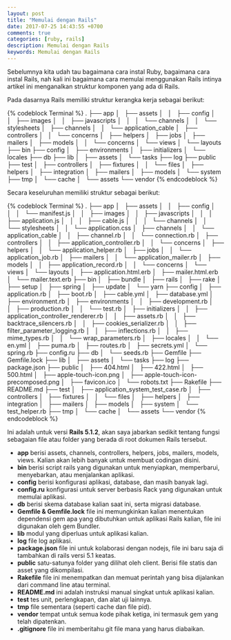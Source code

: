 ```yaml
---
layout: post
title: "Memulai dengan Rails"
date: 2017-07-25 14:43:55 +0700
comments: true
categories: [ruby, rails]
description: Memulai dengan Rails
keywords: Memulai dengan Rails
---
```


Sebelumnya kita udah tau bagaimana cara instal Ruby, bagaimana cara instal Rails, nah kali ini bagaimana cara memulai menggunakan Rails intinya artikel ini menganalkan struktur komponen yang ada di Rails.
<!-- more -->
Pada dasarnya Rails memiliki struktur kerangka kerja sebagai berikut:

{% codeblock Terminal %}
.
├── app
│   ├── assets
│   │   ├── config
│   │   ├── images
│   │   ├── javascripts
│   │   │   └── channels
│   │   └── stylesheets
│   ├── channels
│   │   └── application_cable
│   ├── controllers
│   │   └── concerns
│   ├── helpers
│   ├── jobs
│   ├── mailers
│   ├── models
│   │   └── concerns
│   └── views
│       └── layouts
├── bin
├── config
│   ├── environments
│   ├── initializers
│   └── locales
├── db
├── lib
│   ├── assets
│   └── tasks
├── log
├── public
├── test
│   ├── controllers
│   ├── fixtures
│   │   └── files
│   ├── helpers
│   ├── integration
│   ├── mailers
│   ├── models
│   └── system
├── tmp
│   └── cache
│       └── assets
└── vendor
{% endcodeblock %}

Secara keseluruhan memiliki struktur sebagai berikut:

{% codeblock Terminal %}
.
├── app
│   ├── assets
│   │   ├── config
│   │   │   └── manifest.js
│   │   ├── images
│   │   ├── javascripts
│   │   │   ├── application.js
│   │   │   ├── cable.js
│   │   │   └── channels
│   │   └── stylesheets
│   │       └── application.css
│   ├── channels
│   │   └── application_cable
│   │       ├── channel.rb
│   │       └── connection.rb
│   ├── controllers
│   │   ├── application_controller.rb
│   │   └── concerns
│   ├── helpers
│   │   └── application_helper.rb
│   ├── jobs
│   │   └── application_job.rb
│   ├── mailers
│   │   └── application_mailer.rb
│   ├── models
│   │   ├── application_record.rb
│   │   └── concerns
│   └── views
│       └── layouts
│           ├── application.html.erb
│           ├── mailer.html.erb
│           └── mailer.text.erb
├── bin
│   ├── bundle
│   ├── rails
│   ├── rake
│   ├── setup
│   ├── spring
│   ├── update
│   └── yarn
├── config
│   ├── application.rb
│   ├── boot.rb
│   ├── cable.yml
│   ├── database.yml
│   ├── environment.rb
│   ├── environments
│   │   ├── development.rb
│   │   ├── production.rb
│   │   └── test.rb
│   ├── initializers
│   │   ├── application_controller_renderer.rb
│   │   ├── assets.rb
│   │   ├── backtrace_silencers.rb
│   │   ├── cookies_serializer.rb
│   │   ├── filter_parameter_logging.rb
│   │   ├── inflections.rb
│   │   ├── mime_types.rb
│   │   └── wrap_parameters.rb
│   ├── locales
│   │   └── en.yml
│   ├── puma.rb
│   ├── routes.rb
│   ├── secrets.yml
│   └── spring.rb
├── config.ru
├── db
│   └── seeds.rb
├── Gemfile
├── Gemfile.lock
├── lib
│   ├── assets
│   └── tasks
├── log
├── package.json
├── public
│   ├── 404.html
│   ├── 422.html
│   ├── 500.html
│   ├── apple-touch-icon.png
│   ├── apple-touch-icon-precomposed.png
│   ├── favicon.ico
│   └── robots.txt
├── Rakefile
├── README.md
├── test
│   ├── application_system_test_case.rb
│   ├── controllers
│   ├── fixtures
│   │   └── files
│   ├── helpers
│   ├── integration
│   ├── mailers
│   ├── models
│   ├── system
│   └── test_helper.rb
├── tmp
│   └── cache
│       └── assets
└── vendor
{% endcodeblock %}

Ini adalah untuk versi __Rails 5.1.2__, akan saya jabarkan sedikit tentang fungsi sebagaian file atau folder yang berada di root dokumen Rails tersebut.

- __app__ berisi assets, channels, controllers, helpers, jobs, mailers, models, views. Kalian akan lebih banyak untuk membuat codingan disini.
- __bin__ berisi script rails yang digunakan untuk menyiapkan, memperbarui, menyebarkan, atau menjalankan aplikasi.
- __config__ berisi konfigurasi aplikasi, database, dan masih banyak lagi.
- __config.ru__ konfigurasi untuk server berbasis Rack yang digunakan untuk memulai aplikasi.
- __db__ berisi skema database kalian saat ini, serta migrasi database.
- __Gemfile & Gemfile.lock__ file ini memungkinkan kalian menentukan dependensi gem apa yang dibutuhkan untuk aplikasi Rails kalian, file ini digunakan oleh gem Bundler.
- __lib__ modul yang diperluas untuk aplikasi kalian.
- __log__ file log aplikasi.
- __package.json__ file ini untuk kolaborasi dengan nodejs, file ini baru saja di tambahkan di rails versi 5.1 keatas.
- __public__ satu-satunya folder yang dilihat oleh client. Berisi file statis dan asset yang dikompilasi.
- __Rakefile__ file ini menempatkan dan memuat perintah yang bisa dijalankan dari command line atau terminal.
- __README.md__ ini adalah instruksi manual singkat untuk aplikasi kalian.
- __test__ tes unit, perlengkapan, dan alat uji lainnya.
- __tmp__ file sementara (seperti cache dan file pid).
- __vendor__ tempat untuk semua kode pihak ketiga, ini termasuk gem yang telah dipatenkan.
- __.gitignore__ file ini memberitahu git file mana yang harus diabaikan.

